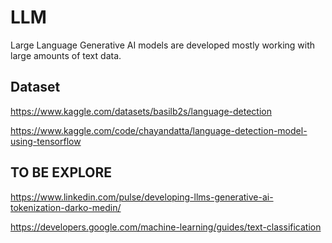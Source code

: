 # LLM
Large Language Generative AI models are developed mostly working with large amounts of text data.

## Dataset
https://www.kaggle.com/datasets/basilb2s/language-detection

https://www.kaggle.com/code/chayandatta/language-detection-model-using-tensorflow


## TO BE EXPLORE
https://www.linkedin.com/pulse/developing-llms-generative-ai-tokenization-darko-medin/

https://developers.google.com/machine-learning/guides/text-classification

